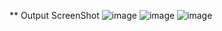 ** Output ScreenShot
![image](https://github.com/user-attachments/assets/c5f36136-4cbe-4111-bd7f-ae5922adf272)
![image](https://github.com/user-attachments/assets/008320ee-732a-4426-a153-efdb04869044)
![image](https://github.com/user-attachments/assets/6f25da81-afae-4b08-aa7d-f74302b7bf41)
